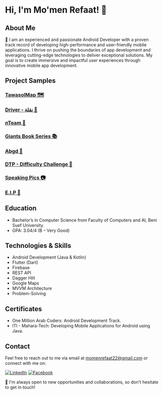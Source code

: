 # Hi, I'm Mo'men Refaat! 👋

## About Me
🚀 I am an experienced and passionate Android Developer with a proven track record of developing high-performance and user-friendly mobile applications. I thrive on pushing the boundaries of app development and leveraging cutting-edge technologies to deliver exceptional solutions. My goal is to create immersive and impactful user experiences through innovative mobile app development.

## Project Samples

### [TawasolMap 🗺️](https://play.google.com/store/apps/details?id=com.tawasolmap.gps)

### [Driver - نقلة 🚗](https://play.google.com/store/apps/details?id=org.naqla.driver)

### [nTeam 🤝](https://play.google.com/store/apps/details?id=org.naqla.nteam)

### [Giants Book Series 📚](https://play.google.com/store/apps/details?id=com.momen.giants)

### [Abgd 🏢](https://play.google.com/store/apps/details?id=com.momen.abgd)

### [DTP - Difficulty Challenge 📖](https://play.google.com/store/apps/details?id=com.momen.dyslexia)

### [Speaking Pics 📷](https://play.google.com/store/apps/details?id=com.momen.speakingpics)

### [E.I.P 🧠](https://play.google.com/store/apps/details?id=com.momen.cpearlydetection)

## Education

- Bachelor’s in Computer Science from Faculty of Computers and AI, Beni Suef University.
- GPA: 3.04/4 (B – Very Good)

## Technologies & Skills

- Android Development (Java & Kotlin)
- Flutter (Dart)
- Firebase
- REST API
- Dagger Hilt
- Google Maps
- MVVM Architecture
- Problem-Solving


## Certificates

- One Million Arab Coders: Android Development Track.
- ITI - Mahara-Tech: Developing Mobile Applications for Android using Java.


## Contact

Feel free to reach out to me via email at momenrefaat22@gmail.com or connect with me on:

[![LinkedIn](https://img.shields.io/badge/LinkedIn-0077B5?style=for-the-badge&logo=linkedin&logoColor=white)](https://www.linkedin.com/in/momenrefaat)
[![Facebook](https://img.shields.io/badge/Facebook-1877F2?style=for-the-badge&logo=facebook&logoColor=white)](https://www.facebook.com/momenrollins)


🤝 I'm always open to new opportunities and collaborations, so don't hesitate to get in touch!
